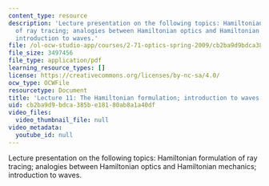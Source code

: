 ```yaml
---
content_type: resource
description: 'Lecture presentation on the following topics: Hamiltonian formulation
  of ray tracing; analogies between Hamiltonian optics and Hamiltonian mechanics;
  introduction to waves.'
file: /ol-ocw-studio-app/courses/2-71-optics-spring-2009/cb2ba9d9bdca385be18180ab8a1a40df_MIT2_71S09_lec11.pdf
file_size: 3497456
file_type: application/pdf
learning_resource_types: []
license: https://creativecommons.org/licenses/by-nc-sa/4.0/
ocw_type: OCWFile
resourcetype: Document
title: 'Lecture 11: The Hamiltonian formulation; introduction to waves'
uid: cb2ba9d9-bdca-385b-e181-80ab8a1a40df
video_files:
  video_thumbnail_file: null
video_metadata:
  youtube_id: null
---
```

Lecture presentation on the following topics: Hamiltonian formulation of ray tracing; analogies between Hamiltonian optics and Hamiltonian mechanics; introduction to waves.